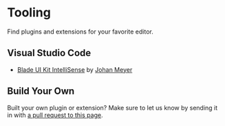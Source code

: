 # Tooling

Find plugins and extensions for your favorite editor.

## Visual Studio Code

- [Blade UI Kit IntelliSense](https://marketplace.visualstudio.com/items?itemName=aurorabiz.blade-ui-kit) by [Johan Meyer](https://twitter.com/JJNMeyer)

## Build Your Own

Built your own plugin or extension? Make sure to let us know by sending it in with [a pull request to this page](https://github.com/blade-ui-kit/docs).
